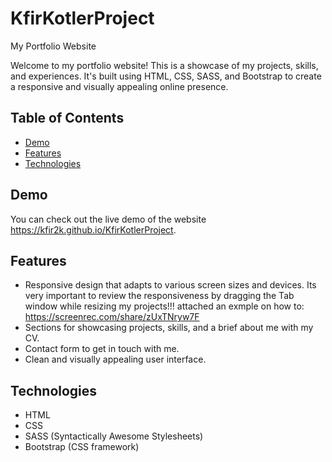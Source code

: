 # KfirKotlerProject
My Portfolio Website

Welcome to my portfolio website! This is a showcase of my projects, skills, and experiences. It's built using HTML, CSS, SASS, and Bootstrap to create a responsive and visually appealing online presence.

## Table of Contents
- [Demo](#demo)
- [Features](#features)
- [Technologies](#technologies)

## Demo
You can check out the live demo of the website https://kfir2k.github.io/KfirKotlerProject.

## Features
- Responsive design that adapts to various screen sizes and devices.
Its very important to review the responsiveness by dragging the Tab window while resizing my projects!!!
attached an exmple on how to: https://screenrec.com/share/zUxTNryw7F
- Sections for showcasing projects, skills, and a brief about me with my CV.
- Contact form to get in touch with me.
- Clean and visually appealing user interface.

## Technologies
- HTML
- CSS
- SASS (Syntactically Awesome Stylesheets)
- Bootstrap (CSS framework)
